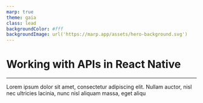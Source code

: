 ```yaml
---
marp: true
theme: gaia
class: lead
backgroundColor: #fff
backgroundImage: url('https://marp.app/assets/hero-background.svg')
---
```


# Working with APIs in React Native

---

Lorem ipsum dolor sit amet, consectetur adipiscing elit. Nullam auctor, nisl nec ultricies lacinia, nunc nisl aliquam massa, eget aliqu
